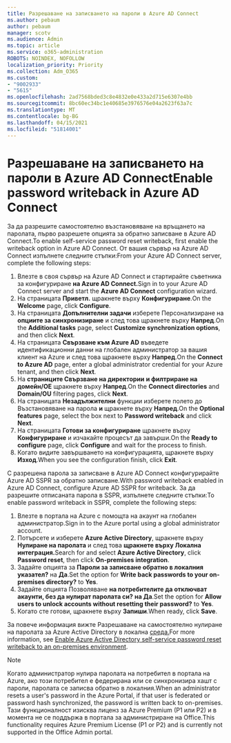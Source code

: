 ```yaml
---
title: Разрешаване на записването на пароли в Azure AD Connect
ms.author: pebaum
author: pebaum
manager: scotv
ms.audience: Admin
ms.topic: article
ms.service: o365-administration
ROBOTS: NOINDEX, NOFOLLOW
localization_priority: Priority
ms.collection: Adm_O365
ms.custom:
- "9002933"
- "5615"
ms.openlocfilehash: 2ad7568bded3c8e4832e0e433a2d715e6307e4bb
ms.sourcegitcommit: 8bc60ec34bc1e40685e3976576e04a2623f63a7c
ms.translationtype: MT
ms.contentlocale: bg-BG
ms.lasthandoff: 04/15/2021
ms.locfileid: "51814001"
---
```

# <a name="enable-password-writeback-in-azure-ad-connect"></a><span data-ttu-id="e989e-102">Разрешаване на записването на пароли в Azure AD Connect</span><span class="sxs-lookup"><span data-stu-id="e989e-102">Enable password writeback in Azure AD Connect</span></span>

<span data-ttu-id="e989e-103">За да разрешите самостоятелно възстановяване на връщането на паролата, първо разрешете опцията за обратно записване в Azure AD Connect.</span><span class="sxs-lookup"><span data-stu-id="e989e-103">To enable self-service password reset writeback, first enable the writeback option in Azure AD Connect.</span></span> <span data-ttu-id="e989e-104">От вашия сървър на Azure AD Connect изпълнете следните стъпки:</span><span class="sxs-lookup"><span data-stu-id="e989e-104">From your Azure AD Connect server, complete the following steps:</span></span>

1. <span data-ttu-id="e989e-105">Влезте в своя сървър на Azure AD Connect и стартирайте съветника за конфигуриране **на Azure AD Connect.**</span><span class="sxs-lookup"><span data-stu-id="e989e-105">Sign in to your Azure AD Connect server and start the **Azure AD Connect** configuration wizard.</span></span>
2. <span data-ttu-id="e989e-106">На страницата **Приветл.** щракнете върху **Конфигуриране**.</span><span class="sxs-lookup"><span data-stu-id="e989e-106">On the **Welcome** page, click **Configure**.</span></span>
3. <span data-ttu-id="e989e-107">На страницата **Допълнителни задачи** изберете Персонализиране на **опциите за синхронизиране** и след това щракнете върху **Напред**.</span><span class="sxs-lookup"><span data-stu-id="e989e-107">On the **Additional tasks** page, select **Customize synchronization options**, and then click **Next**.</span></span>
4. <span data-ttu-id="e989e-108">На страницата **Свързване към Azure AD** въведете идентификационни данни на глобален администратор за вашия клиент на Azure и след това щракнете върху **Напред**.</span><span class="sxs-lookup"><span data-stu-id="e989e-108">On the **Connect to Azure AD** page, enter a global administrator credential for your Azure tenant, and then click **Next**.</span></span>
5. <span data-ttu-id="e989e-109">На **страниците Свързване на директории** **и филтриране на домейн/ОЕ** щракнете върху **Напред**.</span><span class="sxs-lookup"><span data-stu-id="e989e-109">On the **Connect directories** and **Domain/OU** filtering pages, click **Next**.</span></span>
6. <span data-ttu-id="e989e-110">На страницата **Незадължителни** функции изберете полето до Възстановяване на парола **и** щракнете върху **Напред**.</span><span class="sxs-lookup"><span data-stu-id="e989e-110">On the **Optional features** page, select the box next to **Password writeback** and click **Next**.</span></span>
7. <span data-ttu-id="e989e-111">На страницата **Готови за конфигуриране** щракнете върху **Конфигуриране** и изчакайте процесът да завърши.</span><span class="sxs-lookup"><span data-stu-id="e989e-111">On the **Ready to configure** page, click **Configure** and wait for the process to finish.</span></span>
8. <span data-ttu-id="e989e-112">Когато видите завършването на конфигурацията, щракнете върху **Изход**.</span><span class="sxs-lookup"><span data-stu-id="e989e-112">When you see the configuration finish, click **Exit**.</span></span>

<span data-ttu-id="e989e-113">С разрешена парола за записване в Azure AD Connect конфигурирайте Azure AD SSPR за обратно записване.</span><span class="sxs-lookup"><span data-stu-id="e989e-113">With password writeback enabled in Azure AD Connect, configure Azure AD SSPR for writeback.</span></span>  <span data-ttu-id="e989e-114">За да разрешите отписаната парола в SSPR, изпълнете следните стъпки:</span><span class="sxs-lookup"><span data-stu-id="e989e-114">To enable password writeback in SSPR, complete the following steps:</span></span>

1. <span data-ttu-id="e989e-115">Влезте в портала на Azure с помощта на акаунт на глобален администратор.</span><span class="sxs-lookup"><span data-stu-id="e989e-115">Sign in to the Azure portal using a global administrator account.</span></span>
2. <span data-ttu-id="e989e-116">Потърсете и изберете **Azure Active Directory**, щракнете върху **Нулиране на паролата** и след това **щракнете върху Локална интеграция.**</span><span class="sxs-lookup"><span data-stu-id="e989e-116">Search for and select **Azure Active Directory**, click **Password reset**, then click **On-premises integration**.</span></span>
3. <span data-ttu-id="e989e-117">Задайте опцията за **Пароли за записване обратно в локалния указател?** на **Да**.</span><span class="sxs-lookup"><span data-stu-id="e989e-117">Set the option for **Write back passwords to your on-premises directory?** to **Yes**.</span></span>
4. <span data-ttu-id="e989e-118">Задайте опцията Позволяване **на потребителите да отключват акаунти, без да нулират паролата си?** **на Да**.</span><span class="sxs-lookup"><span data-stu-id="e989e-118">Set the option for **Allow users to unlock accounts without resetting their password?** to **Yes**.</span></span>
5. <span data-ttu-id="e989e-119">Когато сте готови, щракнете върху **Запиши**.</span><span class="sxs-lookup"><span data-stu-id="e989e-119">When ready, click **Save**.</span></span>

<span data-ttu-id="e989e-120">За повече информация вижте Разрешаване на самостоятелно нулиране на паролата за Azure Active Directory в локална [среда.](https://docs.microsoft.com/azure/active-directory/authentication/tutorial-enable-sspr-writeback)</span><span class="sxs-lookup"><span data-stu-id="e989e-120">For more information, see [Enable Azure Active Directory self-service password reset writeback to an on-premises environment](https://docs.microsoft.com/azure/active-directory/authentication/tutorial-enable-sspr-writeback).</span></span>

> [!NOTE]
>  <span data-ttu-id="e989e-121">Когато администратор нулира паролата на потребител в портала на Azure, ако този потребител е федерирана или се синхронизира хашт с пароли, паролата се записва обратно в локалния.</span><span class="sxs-lookup"><span data-stu-id="e989e-121">When an administrator resets a user's password in the Azure Portal, if that user is federated or password hash synchronized, the password is written back to on-premises.</span></span> <span data-ttu-id="e989e-122">Тази функционалност изисква лиценз за Azure Premium (P1 или P2) и в момента не се поддържа в портала за администриране на Office.</span><span class="sxs-lookup"><span data-stu-id="e989e-122">This functionality requires Azure Premium License (P1 or P2) and is currently not supported in the Office Admin portal.</span></span>
